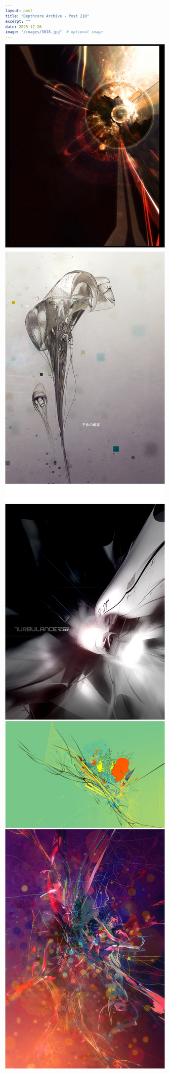 ```yaml
---
layout: post
title: "Depthcore Archive - Post 210"
excerpt: ""
date: 2025-12-26
image: "/images/3018.jpg"  # optional image
---
```


<img src="/images/3018.jpg">
<img src="/images/3019.jpg" alt="3019.jpg"/>
<img src="/images/3035.jpg" alt="3035.jpg"/>
<img src="/images/3036.jpg" alt="3036.jpg"/>
<img src="/images/3037.jpg" alt="3037.jpg"/>
